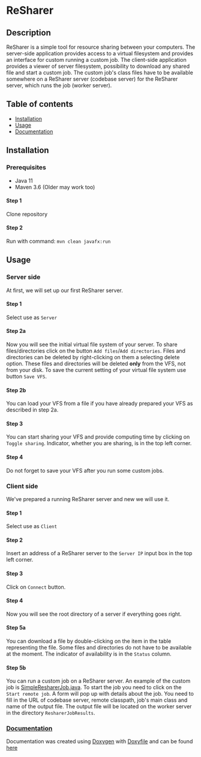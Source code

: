# ReSharer

## Description
ReSharer is a simple tool for resource sharing between your computers. The server-side application provides access to a virtual filesystem and provides an interface for custom running a custom job. The client-side application provides a viewer of server filesystem, possibility to download any shared file and start a custom job. The custom job's class files have to be available somewhere on a ReSharer server (codebase server) for the ReSharer server, which runs the job (worker server). 

## Table of contents
- <a href="#Installation">Installation</a>
- <a href="#Usage">Usage</a>
- <a href="#Documentation">Documentation</a>
 
## Installation
 
### Prerequisites
- Java 11
- Maven 3.6 (Older may work too)

#### Step 1
Clone repository

#### Step 2
Run with command: `mvn clean javafx:run`

## Usage

### Server side

At first, we will set up our first ReSharer server.

#### Step 1

Select use as `Server`

#### Step 2a

Now you will see the initial virtual file system of your server. 
To share files/directories click on the button `Add files`/`Add directories`. 
Files and directories can be deleted by right-clicking on them a selecting delete option. These files and directories will be deleted **only** from the VFS, not from your disk.
To save the current setting of your virtual file system use button `Save VFS`.

#### Step 2b

You can load your VFS from a file if you have already prepared your VFS as described in step 2a.

#### Step 3

You can start sharing your VFS and provide computing time by clicking on `Toggle sharing`. Indicator, whether you are sharing, is in the top left corner.

#### Step 4

Do not forget to save your VFS after you run some custom jobs.

### Client side

We've prepared a running ReSharer server and new we will use it.

#### Step 1

Select use as `Client`

#### Step 2

Insert an address of a ReSharer server to the `Server IP` input box in the top left corner.

#### Step 3

Click on `Connect` button.

#### Step 4

Now you will see the root directory of a server if everything goes right.

#### Step 5a

You can download a file by double-clicking on the item in the table representing the file. Some files and directories do not have to be available at the moment. The indicator of availability is in the `Status` column.

#### Step 5b

You can run a custom job on a ReSharer server. An example of the custom job is [SimpleResharerJob.java](https://github.com/Anophel/ReSharer/blob/master/src/main/java/cz/anophel/resharer/rmi/runner/SimpleResharerJob.java). To start the job you need to click on the `Start remote job`. A form will pop up with details about the job. You need to fill in the URL of codebase server, remote classpath, job's main class and name of the output file. The output file will be located on the worker server in the directory `ResharerJobResults`.

### [Documentation](https://anophel.github.io/ReSharer/docs/)

Documentation was created using [Doxygen](https://www.doxygen.nl/index.html) with [Doxyfile](https://github.com/Anophel/ReSharer/blob/master/Doxyfile) and can be found [here](https://anophel.github.io/ReSharer/docs/)





